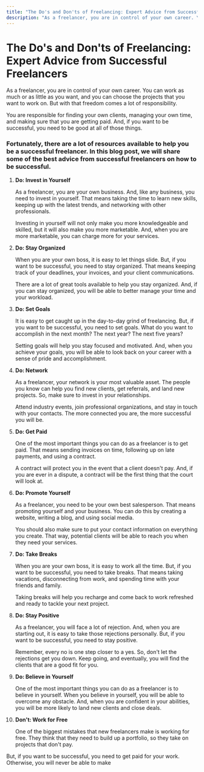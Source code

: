 ```yaml
---
title: "The Do's and Don'ts of Freelancing: Expert Advice from Successful Freelancers"
description: "As a freelancer, you are in control of your own career. You can work as much or as little as you want, and you can choose the projects that you want to work on. But with that freedom comes a lot of responsibility."
---
```


# The Do's and Don'ts of Freelancing: Expert Advice from Successful Freelancers

As a freelancer, you are in control of your own career. You can work as much or as little as you want, and you can choose the projects that you want to work on. But with that freedom comes a lot of responsibility.

You are responsible for finding your own clients, managing your own time, and making sure that you are getting paid. And, if you want to be successful, you need to be good at all of those things.

### Fortunately, there are a lot of resources available to help you be a successful freelancer. In this blog post, we will share some of the best advice from successful freelancers on how to be successful.

1. **Do: Invest in Yourself**

   As a freelancer, you are your own business. And, like any business, you need to invest in yourself. That means taking the time to learn new skills, keeping up with the latest trends, and networking with other professionals.

   Investing in yourself will not only make you more knowledgeable and skilled, but it will also make you more marketable. And, when you are more marketable, you can charge more for your services.

2. **Do: Stay Organized**

   When you are your own boss, it is easy to let things slide. But, if you want to be successful, you need to stay organized. That means keeping track of your deadlines, your invoices, and your client communications.

   There are a lot of great tools available to help you stay organized. And, if you can stay organized, you will be able to better manage your time and your workload.

3. **Do: Set Goals**

   It is easy to get caught up in the day-to-day grind of freelancing. But, if you want to be successful, you need to set goals. What do you want to accomplish in the next month? The next year? The next five years?

   Setting goals will help you stay focused and motivated. And, when you achieve your goals, you will be able to look back on your career with a sense of pride and accomplishment.

4. **Do: Network**

   As a freelancer, your network is your most valuable asset. The people you know can help you find new clients, get referrals, and land new projects. So, make sure to invest in your relationships.

   Attend industry events, join professional organizations, and stay in touch with your contacts. The more connected you are, the more successful you will be.

5. **Do: Get Paid**

   One of the most important things you can do as a freelancer is to get paid. That means sending invoices on time, following up on late payments, and using a contract.

   A contract will protect you in the event that a client doesn't pay. And, if you are ever in a dispute, a contract will be the first thing that the court will look at.

6. **Do: Promote Yourself**

   As a freelancer, you need to be your own best salesperson. That means promoting yourself and your business. You can do this by creating a website, writing a blog, and using social media.

   You should also make sure to put your contact information on everything you create. That way, potential clients will be able to reach you when they need your services.

7. **Do: Take Breaks**

   When you are your own boss, it is easy to work all the time. But, if you want to be successful, you need to take breaks. That means taking vacations, disconnecting from work, and spending time with your friends and family.

   Taking breaks will help you recharge and come back to work refreshed and ready to tackle your next project.

8. **Do: Stay Positive**

   As a freelancer, you will face a lot of rejection. And, when you are starting out, it is easy to take those rejections personally. But, if you want to be successful, you need to stay positive.

   Remember, every no is one step closer to a yes. So, don't let the rejections get you down. Keep going, and eventually, you will find the clients that are a good fit for you.

9. **Do: Believe in Yourself**

   One of the most important things you can do as a freelancer is to believe in yourself. When you believe in yourself, you will be able to overcome any obstacle. And, when you are confident in your abilities, you will be more likely to land new clients and close deals.

10. **Don't: Work for Free**

    One of the biggest mistakes that new freelancers make is working for free. They think that they need to build up a portfolio, so they take on projects that don't pay.

But, if you want to be successful, you need to get paid for your work. Otherwise, you will never be able to make
